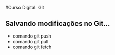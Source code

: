 #Curso Digital: Git

## Salvando modificações no Git...
* comando git push
* comando git pull
* comando git fetch

